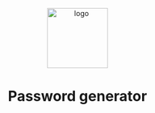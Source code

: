 <p align="center">
  <img alt="logo" width="120" title="logo" src="../.github/assets/logo.png" />
</p>

<h1 align="center">Password generator</h1>
